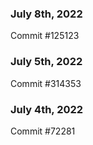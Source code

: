 ### July 8th, 2022

Commit #125123

### July 5th, 2022

Commit #314353


### July 4th, 2022

Commit #72281
